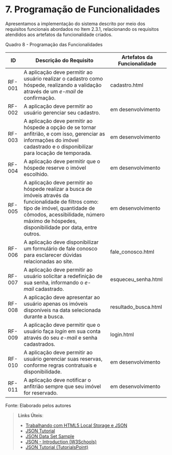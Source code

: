 # 7. Programação de Funcionalidades


Apresentamos a implementação do sistema descrito por meio dos requisitos funcionais abordados no Item 2.3.1, relacionando os requisitos atendidos aos artefatos da funcionalidade criados.

Quadro 8 - Programação das Funcionalidades

|ID       | Descrição do Requisito  | Artefatos da Funcionalidade |
|---------|-------------------------|-----------------------------|
|RF-001   | A aplicação deve permitir ao usuário realizar o cadastro como hóspede, realizando a validação através de um _e-mail_ de confirmação.  | cadastro.html |
|RF-002   | A aplicação deve permitir ao usuário gerenciar seu cadastro. | em desenvolvimento | 
|RF-003   | A aplicação deve permitir ao hóspede a opção de se tornar anfitrião, e com isso, gerenciar as informações do imóvel cadastrado e o disponibilizar para locação de temporada. | em desenvolvimento | 
|RF-004   | A aplicação deve permitir que o hóspede reserve o imóvel escolhido. | em desenvolvimento |
|RF-005   | A aplicação deve permitir ao hóspede realizar a busca de imóveis através da funcionalidade de filtros como: tipo de imóvel, quantidade de cômodos, acessibilidade, número máximo de hóspedes, disponibilidade por data, entre outros. | em desenvolvimento |
|RF-006   | A aplicação deve disponibilizar um formulário de fale conosco para esclarecer dúvidas relacionadas ao site. | fale_conosco.html |
|RF-007   | A aplicação deve permitir ao usuário solicitar a redefinição de sua senha, informando o _e-mail_ cadastrado. | esqueceu_senha.html |
|RF-008   | A aplicação deve apresentar ao usuário apenas os imóveis disponíveis na data selecionada durante a busca. | resultado_busca.html |
|RF-009   | A aplicação deve permitir que o usuário faça _login_ em sua conta através do seu _e-mail_ e senha cadastrados. | login.html |
|RF-010   | A aplicação deve permitir ao usuário gerenciar suas reservas, conforme regras contratuais e disponibilidade. | em desenvolvimento |
|RF-011   | A aplicação deve notificar o anfitrião sempre que seu imóvel for reservado. | em desenvolvimento |

Fonte: Elaborado pelos autores


> **Links Úteis**:
>
> - [Trabalhando com HTML5 Local Storage e JSON](https://www.devmedia.com.br/trabalhando-com-html5-local-storage-e-json/29045)
> - [JSON Tutorial](https://www.w3resource.com/JSON)
> - [JSON Data Set Sample](https://opensource.adobe.com/Spry/samples/data_region/JSONDataSetSample.html)
> - [JSON - Introduction (W3Schools)](https://www.w3schools.com/js/js_json_intro.asp)
> - [JSON Tutorial (TutorialsPoint)](https://www.tutorialspoint.com/json/index.htm)
